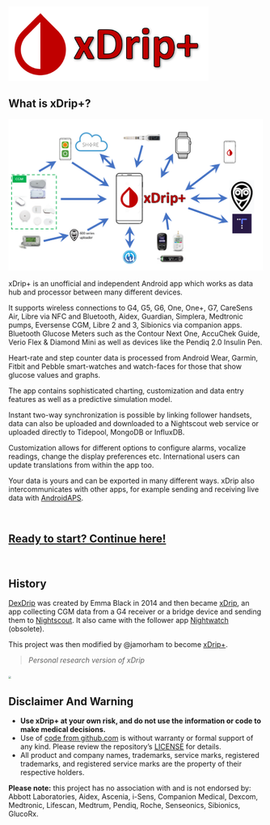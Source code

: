 <img src="./images/logo.png" style="zoom:70%;" />

</br>

## What is xDrip+?

![](./images/ecosystem.png)

xDrip+ is an unofficial and independent Android app which works as data hub and processor between many different devices.

It supports wireless connections to G4, G5, G6, One, One+, G7, CareSens Air, Libre via NFC and Bluetooth, Aidex, Guardian, Simplera, Medtronic pumps, Eversense CGM, Libre 2 and 3, Sibionics via companion apps. Bluetooth Glucose Meters such as the Contour Next One, AccuChek Guide, Verio Flex & Diamond Mini as well as devices like the Pendiq 2.0 Insulin Pen.

Heart-rate and step counter data is processed from Android Wear, Garmin, Fitbit and Pebble smart-watches and watch-faces for those that show glucose values and graphs.

The app contains sophisticated charting, customization and data entry features as well as a predictive simulation model.

Instant two-way synchronization is possible by linking follower handsets, data can also be uploaded and downloaded to a Nightscout web service or uploaded directly to Tidepool, MongoDB or InfluxDB.

Customization allows for different options to configure alarms, vocalize readings, change the display preferences etc. International users can update translations from within the app too.

Your data is yours and can be exported in many different ways. xDrip also intercommunicates with other apps, for example sending and receiving live data with [AndroidAPS](https://androidaps.readthedocs.io/en/latest/index.html).

</br>

## [Ready to start? Continue here!](./install/usethedoc/)

</br>

## History

[DexDrip](https://github.com/StephenBlackWasAlreadyTaken/DexDrip)  was created by Emma Black in 2014 and then became [xDrip](http://stephenblackwasalreadytaken.github.io/xDrip/), an app collecting CGM data from a G4 receiver or a bridge device and sending them to [Nightscout](https://nightscout.github.io/).  It also came with the follower app [Nightwatch](http://stephenblackwasalreadytaken.github.io/NightWatch/) (obsolete).

This project was then modified by @jamorham to become [xDrip+](https://jamorham.github.io/#xdrip-plus).

> *Personal research version of xDrip*

<img src="https://avatars.githubusercontent.com/u/12565568" style="zoom:33%;" />

</br>

## **Disclaimer And Warning**

- **Use xDrip+ at your own risk, and do not use the information or code to make medical decisions.**
- Use of [code from github.com](https://github.com/NightscoutFoundation/xDrip) is without warranty or formal support of any kind. Please review the repository’s [LICENSE](https://github.com/NightscoutFoundation/xDrip/blob/master/LICENSE) for details.
- All product and company names, trademarks, service marks, registered trademarks, and registered service marks are the property of their respective holders.

**Please note:** this project has no association with and is not endorsed by: Abbott Laboratories, Aidex, Ascenia, i-Sens, Companion Medical, Dexcom, Medtronic, Lifescan, Medtrum, Pendiq, Roche, Senseonics, Sibionics, GlucoRx.

